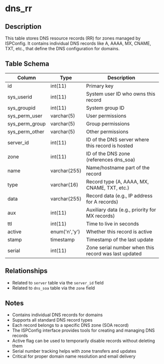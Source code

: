 # dns_rr

## Description
This table stores DNS resource records (RR) for zones managed by ISPConfig. It contains individual DNS records like A, AAAA, MX, CNAME, TXT, etc., that define the DNS configuration for domains.

## Table Schema
| Column | Type | Description |
|--------|------|-------------|
| id | int(11) | Primary key |
| sys_userid | int(11) | System user ID who owns this record |
| sys_groupid | int(11) | System group ID |
| sys_perm_user | varchar(5) | User permissions |
| sys_perm_group | varchar(5) | Group permissions |
| sys_perm_other | varchar(5) | Other permissions |
| server_id | int(11) | ID of the DNS server where this record is hosted |
| zone | int(11) | ID of the DNS zone (references dns_soa) |
| name | varchar(255) | Name/hostname part of the record |
| type | varchar(16) | Record type (A, AAAA, MX, CNAME, TXT, etc.) |
| data | varchar(255) | Record data (e.g., IP address for A records) |
| aux | int(11) | Auxiliary data (e.g., priority for MX records) |
| ttl | int(11) | Time to live in seconds |
| active | enum('n','y') | Whether this record is active |
| stamp | timestamp | Timestamp of the last update |
| serial | int(11) | Zone serial number when this record was last updated |

## Relationships
- Related to `server` table via the `server_id` field
- Related to `dns_soa` table via the `zone` field

## Notes
- Contains individual DNS records for domains
- Supports all standard DNS record types
- Each record belongs to a specific DNS zone (SOA record)
- The ISPConfig interface provides tools for creating and managing DNS records
- Active flag can be used to temporarily disable records without deleting them
- Serial number tracking helps with zone transfers and updates
- Critical for proper domain name resolution and email delivery
